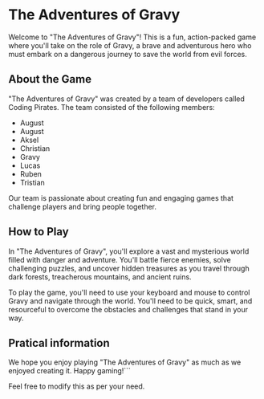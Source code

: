 # The Adventures of Gravy

Welcome to "The Adventures of Gravy"! This is a fun, action-packed game where you'll take on the role of Gravy, a brave and adventurous hero who must embark on a dangerous journey to save the world from evil forces.

## About the Game

"The Adventures of Gravy" was created by a team of developers called Coding Pirates. The team consisted of the following members:

- August
- August
- Aksel
- Christian
- Gravy
- Lucas
- Ruben
- Tristian

Our team is passionate about creating fun and engaging games that challenge players and bring people together.

## How to Play

In "The Adventures of Gravy", you'll explore a vast and mysterious world filled with danger and adventure. You'll battle fierce enemies, solve challenging puzzles, and uncover hidden treasures as you travel through dark forests, treacherous mountains, and ancient ruins.

To play the game, you'll need to use your keyboard and mouse to control Gravy and navigate through the world. You'll need to be quick, smart, and resourceful to overcome the obstacles and challenges that stand in your way.

## Pratical information

We hope you enjoy playing "The Adventures of Gravy" as much as we enjoyed creating it. Happy gaming!```

Feel free to modify this as per your need.
